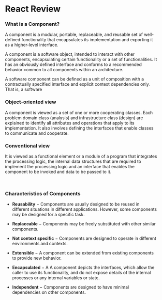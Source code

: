 # __React Review__

### __What is a Component?__

A component is a modular, portable, replaceable, and reusable set of well-defined functionality that encapsulates its implementation and exporting it as a higher-level interface.

A component is a software object, intended to interact with other components, encapsulating certain functionality or a set of functionalities. It has an obviously defined interface and conforms to a recommended behavior common to all components within an architecture.

A software component can be defined as a unit of composition with a contractually specified interface and explicit context dependencies only. That is, a software


### __Object-oriented view__

A component is viewed as a set of one or more cooperating classes. Each problem domain class (analysis) and infrastructure class (design) are explained to identify all attributes and operations that apply to its implementation. It also involves defining the interfaces that enable classes to communicate and cooperate.

### __Conventional view__

It is viewed as a functional element or a module of a program that integrates the processing logic, the internal data structures that are required to implement the processing logic and an interface that enables the component to be invoked and data to be passed to it.

<br>

### __Characteristics of Components__

* __Reusability__ − Components are usually designed to be reused in different situations in different applications. However, some components may be designed for a specific task.

* __Replaceable__ − Components may be freely substituted with other similar components.

* __Not context specific__ − Components are designed to operate in different environments and contexts.

* __Extensible__ − A component can be extended from existing components to provide new behavior.

* __Encapsulated__ − A A component depicts the interfaces, which allow the caller to use its functionality, and do not expose details of the internal processes or any internal variables or state.

* __Independent__ − Components are designed to have minimal dependencies on other components.